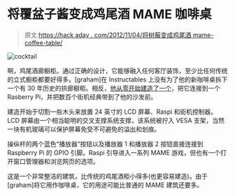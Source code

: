 # 将覆盆子酱变成鸡尾酒 MAME 咖啡桌

> 原文:[https://hack aday . com/2012/11/04/将树莓变成鸡尾酒 mame-coffee-table/](https://hackaday.com/2012/11/04/turning-the-raspberry-pi-into-a-cocktail-mame-coffee-table/)

![](../Images/235a66e168d5aa8e40ac8461611206ee.png "cocktail")

啊，鸡尾酒廊橱柜。通过正确的设计，它能够融入任何客厅装饰，至少比任何传统的立式橱柜都要好得多。[graham]在 Instructables 上没有为了他的新咖啡桌拆下一个有 30 年历史的拱廊橱柜。相反，[他从零开始建造了一个](http://www.instructables.com/id/Coffee-Table-Pi/?ALLSTEPS)，把它连接到一个 Rasberry Pi，并把数百个街机经典带到了他的沙发前。

建造开始于切割一些木头来放置 24 英寸的 LCD 屏幕、Raspi 和街机控制器。LCD 屏幕由一个相当聪明的交叉支撑系统支撑，该系统被拧入 VESA 支架，当然一块有机玻璃可以保护屏幕免受不可避免的溢出和划痕。

操纵杆的两个蓝色“播放器”按钮以及播放器 1 和播放器 2 按钮直接连接到 Raspberry Pi 的 GPIO 引脚。Raspi 引导进入一系列 MAME 游戏，但也有一个打开窗口管理器和浏览网页的选项。

这是一个非常整洁的建筑，比传统的鸡尾酒柜小得多(也更容易建造)。由于[graham]将它用作咖啡桌，它的用途可能比普通的 MAME 建筑还要多。